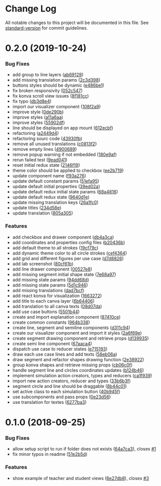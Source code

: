 # Change Log

All notable changes to this project will be documented in this file. See [standard-version](https://github.com/conventional-changelog/standard-version) for commit guidelines.

<a name="0.2.0"></a>
# 0.2.0 (2019-10-24)


### Bug Fixes

* add group to line layers ([ab69129](https://github.com/graasp/graasp-lab-straights-and-segments/commit/ab69129))
* add missing translation params ([2c3d398](https://github.com/graasp/graasp-lab-straights-and-segments/commit/2c3d398))
* buttons styles should be dynamic ([e486be1](https://github.com/graasp/graasp-lab-straights-and-segments/commit/e486be1))
* fix broken responsivity ([052c547](https://github.com/graasp/graasp-lab-straights-and-segments/commit/052c547))
* fix konva scroll view issues ([8f181cc](https://github.com/graasp/graasp-lab-straights-and-segments/commit/8f181cc))
* fix typo ([db3d8e4](https://github.com/graasp/graasp-lab-straights-and-segments/commit/db3d8e4))
* import our visualizer component ([108f2a9](https://github.com/graasp/graasp-lab-straights-and-segments/commit/108f2a9))
* improve style ([0de290b](https://github.com/graasp/graasp-lab-straights-and-segments/commit/0de290b))
* improve styles ([a11a6aa](https://github.com/graasp/graasp-lab-straights-and-segments/commit/a11a6aa))
* improve styles ([55902df](https://github.com/graasp/graasp-lab-straights-and-segments/commit/55902df))
* line should be displayed on app mount ([612ecbf](https://github.com/graasp/graasp-lab-straights-and-segments/commit/612ecbf))
* refactoring ([a2449d4](https://github.com/graasp/graasp-lab-straights-and-segments/commit/a2449d4))
* refactoring sourc code ([43930fb](https://github.com/graasp/graasp-lab-straights-and-segments/commit/43930fb))
* remove all unused translations ([c0813f2](https://github.com/graasp/graasp-lab-straights-and-segments/commit/c0813f2))
* remove empty lines ([4900689](https://github.com/graasp/graasp-lab-straights-and-segments/commit/4900689))
* remove popup warning if not embedded ([180e9af](https://github.com/graasp/graasp-lab-straights-and-segments/commit/180e9af))
* rerun failed test ([9ead041](https://github.com/graasp/graasp-lab-straights-and-segments/commit/9ead041))
* reset initial redux state ([2146f19](https://github.com/graasp/graasp-lab-straights-and-segments/commit/2146f19))
* theme color should be applied to checkbox ([ee2b719](https://github.com/graasp/graasp-lab-straights-and-segments/commit/ee2b719))
* update component name ([f93a276](https://github.com/graasp/graasp-lab-straights-and-segments/commit/f93a276))
* update default constant params ([51efa95](https://github.com/graasp/graasp-lab-straights-and-segments/commit/51efa95))
* update default initial properties ([39ed02a](https://github.com/graasp/graasp-lab-straights-and-segments/commit/39ed02a))
* update default redux initial state params ([68a4816](https://github.com/graasp/graasp-lab-straights-and-segments/commit/68a4816))
* update default redux state ([9640d1e](https://github.com/graasp/graasp-lab-straights-and-segments/commit/9640d1e))
* update missing translation keys ([26a1fc0](https://github.com/graasp/graasp-lab-straights-and-segments/commit/26a1fc0))
* update titles ([234d58e](https://github.com/graasp/graasp-lab-straights-and-segments/commit/234d58e))
* update translation ([805a305](https://github.com/graasp/graasp-lab-straights-and-segments/commit/805a305))


### Features

* add checkbox and drawer component ([db4a3ca](https://github.com/graasp/graasp-lab-straights-and-segments/commit/db4a3ca))
* add coordinates and properties config files ([b20436b](https://github.com/graasp/graasp-lab-straights-and-segments/commit/b20436b))
* add default theme to all strokes ([19cf79c](https://github.com/graasp/graasp-lab-straights-and-segments/commit/19cf79c))
* add dynamic theme color to all circle strokes ([cef4364](https://github.com/graasp/graasp-lab-straights-and-segments/commit/cef4364))
* add grid and different figures per use case ([d7d8826](https://github.com/graasp/graasp-lab-straights-and-segments/commit/d7d8826))
* add lab screenshot ([80cf61b](https://github.com/graasp/graasp-lab-straights-and-segments/commit/80cf61b))
* add line drawer component ([00527e8](https://github.com/graasp/graasp-lab-straights-and-segments/commit/00527e8))
* add missing segment initial shape state ([7e68a97](https://github.com/graasp/graasp-lab-straights-and-segments/commit/7e68a97))
* add missing state params ([94dd68d](https://github.com/graasp/graasp-lab-straights-and-segments/commit/94dd68d))
* add missing state params ([5d1c946](https://github.com/graasp/graasp-lab-straights-and-segments/commit/5d1c946))
* add missing translations ([dad7bcf](https://github.com/graasp/graasp-lab-straights-and-segments/commit/dad7bcf))
* add react konva for visualization ([1663272](https://github.com/graasp/graasp-lab-straights-and-segments/commit/1663272))
* add title to each canva layer ([6b64406](https://github.com/graasp/graasp-lab-straights-and-segments/commit/6b64406))
* add translation to all canva texts ([08d07da](https://github.com/graasp/graasp-lab-straights-and-segments/commit/08d07da))
* add use case buttons ([5501b44](https://github.com/graasp/graasp-lab-straights-and-segments/commit/5501b44))
* create and import explanation component ([87410ce](https://github.com/graasp/graasp-lab-straights-and-segments/commit/87410ce))
* create common constants ([964b338](https://github.com/graasp/graasp-lab-straights-and-segments/commit/964b338))
* create line, segment and semiline components ([d311c94](https://github.com/graasp/graasp-lab-straights-and-segments/commit/d311c94))
* create our visualizer component and import it styles ([2a6f69e](https://github.com/graasp/graasp-lab-straights-and-segments/commit/2a6f69e))
* create segment drawing component and retrieve props ([d139935](https://github.com/graasp/graasp-lab-straights-and-segments/commit/d139935))
* create semi line component ([67aaca4](https://github.com/graasp/graasp-lab-straights-and-segments/commit/67aaca4))
* dispatch use case to reducer states ([e715193](https://github.com/graasp/graasp-lab-straights-and-segments/commit/e715193))
* draw each use case lines and add texts ([58eb06a](https://github.com/graasp/graasp-lab-straights-and-segments/commit/58eb06a))
* draw segment and refactor shapes drawing function ([2e38922](https://github.com/graasp/graasp-lab-straights-and-segments/commit/2e38922))
* group konva shapes and retrieve missing props ([cb06c0f](https://github.com/graasp/graasp-lab-straights-and-segments/commit/cb06c0f))
* handle segment line and circles coordinates updates ([b124b46](https://github.com/graasp/graasp-lab-straights-and-segments/commit/b124b46))
* implement simulation action creators, types and reducers ([ca1f939](https://github.com/graasp/graasp-lab-straights-and-segments/commit/ca1f939))
* import new action creators, reducer and types ([33b6b3f](https://github.com/graasp/graasp-lab-straights-and-segments/commit/33b6b3f))
* segment circle and line should be draggable ([8b44c01](https://github.com/graasp/graasp-lab-straights-and-segments/commit/8b44c01))
* set active class to each simulation button ([40b945f](https://github.com/graasp/graasp-lab-straights-and-segments/commit/40b945f))
* use subcomponents and pass props ([0e23d56](https://github.com/graasp/graasp-lab-straights-and-segments/commit/0e23d56))
* use translation for textes ([6277ba3](https://github.com/graasp/graasp-lab-straights-and-segments/commit/6277ba3))



<a name="0.1.0"></a>
# 0.1.0 (2018-09-25)


### Bug Fixes

* allow setup script to run if folder does not exists ([64a7ca3](https://github.com/react-epfl/graasp-app-starter-react/commit/64a7ca3)), closes [#1](https://github.com/react-epfl/graasp-app-starter-react/issues/1)
* fix minor typos in readme ([51e2b5d](https://github.com/react-epfl/graasp-app-starter-react/commit/51e2b5d))


### Features

* show example of teacher and student views ([6e27db8](https://github.com/react-epfl/graasp-app-starter-react/commit/6e27db8)), closes [#3](https://github.com/react-epfl/graasp-app-starter-react/issues/3)
